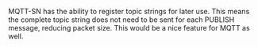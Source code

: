 MQTT-SN has the ability to register topic strings for later use. This means the complete topic string does not need to be sent for each PUBLISH message, reducing packet size. This would be a nice feature for MQTT as well.
